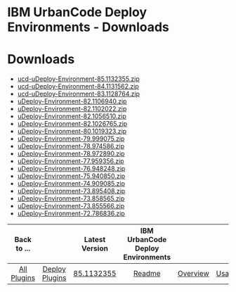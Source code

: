 
IBM UrbanCode Deploy Environments - Downloads
=============================================

# Downloads

- [ucd-uDeploy-Environment-85.1132355.zip]()
- [ucd-uDeploy-Environment-84.1131562.zip]()
- [ucd-uDeploy-Environment-83.1128764.zip](https://raw.githubusercontent.com/UrbanCode/IBM-UCD-PLUGINS/main/files/uDeploy-Environment/ucd-uDeploy-Environment-83.1128764.zip)
- [uDeploy-Environment-82.1106940.zip](https://raw.githubusercontent.com/UrbanCode/IBM-UCD-PLUGINS/main/files/uDeploy-Environment/uDeploy-Environment-82.1106940.zip)
- [uDeploy-Environment-82.1102022.zip](https://raw.githubusercontent.com/UrbanCode/IBM-UCD-PLUGINS/main/files/uDeploy-Environment/uDeploy-Environment-82.1102022.zip)
- [uDeploy-Environment-82.1056510.zip](https://raw.githubusercontent.com/UrbanCode/IBM-UCD-PLUGINS/main/files/uDeploy-Environment/uDeploy-Environment-82.1056510.zip)
- [uDeploy-Environment-82.1026765.zip](https://raw.githubusercontent.com/UrbanCode/IBM-UCD-PLUGINS/main/files/uDeploy-Environment/uDeploy-Environment-82.1026765.zip)
- [uDeploy-Environment-80.1019323.zip](https://raw.githubusercontent.com/UrbanCode/IBM-UCD-PLUGINS/main/files/uDeploy-Environment/uDeploy-Environment-80.1019323.zip)
- [uDeploy-Environment-79.999075.zip](https://raw.githubusercontent.com/UrbanCode/IBM-UCD-PLUGINS/main/files/uDeploy-Environment/uDeploy-Environment-79.999075.zip)
- [uDeploy-Environment-78.974586.zip](https://raw.githubusercontent.com/UrbanCode/IBM-UCD-PLUGINS/main/files/uDeploy-Environment/uDeploy-Environment-78.974586.zip)
- [uDeploy-Environment-78.972890.zip](https://raw.githubusercontent.com/UrbanCode/IBM-UCD-PLUGINS/main/files/uDeploy-Environment/uDeploy-Environment-78.972890.zip)
- [uDeploy-Environment-77.959356.zip](https://raw.githubusercontent.com/UrbanCode/IBM-UCD-PLUGINS/main/files/uDeploy-Environment/uDeploy-Environment-77.959356.zip)
- [uDeploy-Environment-76.948248.zip](https://raw.githubusercontent.com/UrbanCode/IBM-UCD-PLUGINS/main/files/uDeploy-Environment/uDeploy-Environment-76.948248.zip)
- [uDeploy-Environment-75.940850.zip](https://raw.githubusercontent.com/UrbanCode/IBM-UCD-PLUGINS/main/files/uDeploy-Environment/uDeploy-Environment-75.940850.zip)
- [uDeploy-Environment-74.909085.zip](https://raw.githubusercontent.com/UrbanCode/IBM-UCD-PLUGINS/main/files/uDeploy-Environment/uDeploy-Environment-74.909085.zip)
- [uDeploy-Environment-73.895408.zip](https://raw.githubusercontent.com/UrbanCode/IBM-UCD-PLUGINS/main/files/uDeploy-Environment/uDeploy-Environment-73.895408.zip)
- [uDeploy-Environment-73.858565.zip](https://raw.githubusercontent.com/UrbanCode/IBM-UCD-PLUGINS/main/files/uDeploy-Environment/uDeploy-Environment-73.858565.zip)
- [uDeploy-Environment-73.855566.zip](https://raw.githubusercontent.com/UrbanCode/IBM-UCD-PLUGINS/main/files/uDeploy-Environment/uDeploy-Environment-73.855566.zip)
- [uDeploy-Environment-72.786836.zip](https://raw.githubusercontent.com/UrbanCode/IBM-UCD-PLUGINS/main/files/uDeploy-Environment/uDeploy-Environment-72.786836.zip)

|Back to ...||Latest Version|IBM UrbanCode Deploy Environments ||||
| :---: | :---: | :---: | :---: | :---: | :---: | :---: |
|[All Plugins](../../index.md)|[Deploy Plugins](../README.md)|[85.1132355]()|[Readme](README.md)|[Overview](overview.md)|[Usage](usage.md)|[Steps](steps.md)|
